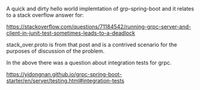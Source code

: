 A quick and dirty hello world implemtation of grp-spring-boot and it relates to a stack overflow answer for:

https://stackoverflow.com/questions/71184542/running-grpc-server-and-client-in-junit-test-sometimes-leads-to-a-deadlock

stack_over.proto is from that post and is a contrived scenario for the purposes of discussion of the problem.  

In the above there was a question about integration tests for grpc. 

https://yidongnan.github.io/grpc-spring-boot-starter/en/server/testing.html#integration-tests

